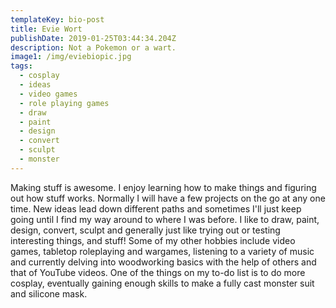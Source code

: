 ```yaml
---
templateKey: bio-post
title: Evie Wort
publishDate: 2019-01-25T03:44:34.204Z
description: Not a Pokemon or a wart.
image1: /img/eviebiopic.jpg
tags:
  - cosplay
  - ideas
  - video games
  - role playing games
  - draw
  - paint
  - design
  - convert
  - sculpt
  - monster
---
```


Making stuff is awesome. I enjoy learning how to make things and figuring out how stuff works.
Normally I will have a few projects on the go at any one time. New ideas lead down different paths and sometimes I'll just keep going until I find my way around to where I was before.
I like to draw, paint, design, convert, sculpt and generally just like trying out or testing interesting things, and stuff!
Some of my other hobbies include video games, tabletop roleplaying and wargames, listening to a variety of music and currently delving into woodworking basics with the help of others and that of YouTube videos.
One of the things on my to-do list is to do more cosplay, eventually gaining enough skills to make a fully cast monster suit and silicone mask.
